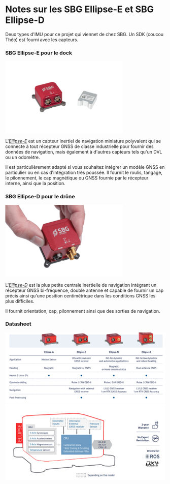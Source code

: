 # Notes sur les SBG Ellipse-E et SBG Ellipse-D

Deux types d'IMU pour ce projet qui viennet de chez SBG. Un SDK (coucou Théo) est fourni avec les capteurs.

### SBG Ellipse-E pour le dock

![Ellipse-E](imgs/Ellipse-E_INS_Box-OEM2-370x226.png)

L'[_Ellipse-E_](https://www.sbg-systems.com/fr/produits/ellipse-series/#ellipse-e_miniature-ins) est un capteur inertiel de navigation miniature polyvalent qui se connecte à tout récepteur GNSS de classe industrielle pour fournir des données de navigation, mais également à d'autres capteurs tels qu'un DVL ou un odomètre.

Il est particulièrement adapté si vous souhaitez intégrer un modèle GNSS en particulier ou en cas d'intégration très poussée. Il  fournit le roulis, tangage, le pilonnement, le cap magnétique ou GNSS fournie par le récepteur interne, ainsi que la position.

### SBG Ellipse-D pour le drône

![Ellipse-D](imgs/Ellipse-D-RTK-GNSSINS-370x226.png)

L'[_Ellipse-D_](https://www.sbg-systems.com/fr/produits/ellipse-series/#ellipse-d_rtk_gnss_ins) est la plus petite centrale inertielle de navigation intégrant un récepteur GNSS bi-fréquence, double antenne et capable de fournir un cap précis ainsi qu'une position centimétrique dans les conditions GNSS les plus difficiles.

Il fournit orientation, cap, pilonnement ainsi que des sorties de navigation.

### Datasheet

![Data1](imgs/EllipseData1.png)
![Data2](imgs/EllipseData2.png)
